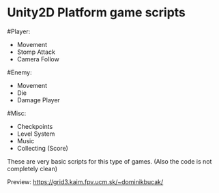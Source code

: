 # Unity2D Platform game scripts
  #Player:
   - Movement
   - Stomp Attack
   - Camera Follow
    
  #Enemy:
   - Movement
   - Die
   - Damage Player
 
  #Misc:
   - Checkpoints
   - Level System
   - Music
   - Collecting (Score)

These are very basic scripts for this type of games.
(Also the code is not completely clean)

Preview: https://grid3.kaim.fpv.ucm.sk/~dominikbucak/
  
